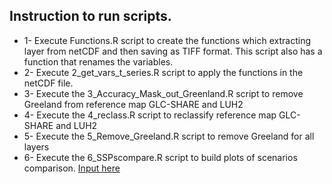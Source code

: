 ## Instruction to run scripts.

- 1- Execute Functions.R script to create the functions which extracting layer from netCDF and then saving as TIFF format. This script also has a function that renames the variables. 
- 2- Execute 2_get_vars_t_series.R script to apply the functions in the netCDF file.
- 3- Execute the 3_Accuracy_Mask_out_Greenland.R script to remove Greeland from reference map GLC-SHARE and LUH2
- 4- Execute the 4_reclass.R script to reclassify reference map GLC-SHARE and LUH2
- 5- Execute the 5_Remove_Greeland.R script to remove Greeland for all layers
- 6- Execute the 6_SSPscompare.R script to build plots of scenarios comparison. [Input here](https://github.com/Tai-Rocha/LUH2_Data/tree/master/ssp_data_results)
